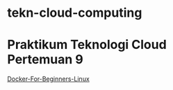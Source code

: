 # tekn-cloud-computing
# Praktikum Teknologi Cloud Pertemuan 9

[Docker-For-Beginners-Linux](https://github.com/AnggitaAlbiantara/tekn-cloud-computing/blob/cab4d2d547ae1bdb638f30c7af12af45ef19560c/minggu-09/Docker-For-Begginers-Linux.md)
